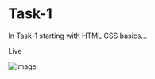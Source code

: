 # Task-1

In Task-1 starting with HTML CSS basics...

Live 

![image](https://user-images.githubusercontent.com/81670997/175800878-c4bf4084-46f4-4618-a93b-d692ee296e54.png)

